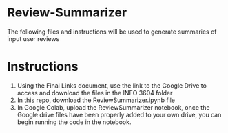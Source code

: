 # Review-Summarizer
The following files and instructions will be used to generate summaries of input user reviews

# Instructions
1. Using the Final Links document, use the link to the Google Drive to access and download the files in the INFO 3604 folder
2. In this repo, download the ReviewSummarizer.ipynb file
3. In Google Colab, upload the ReviewSummarizer notebook, once the Google drive files have been properly added to your own drive, you can begin running the code in the notebook.
